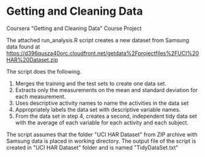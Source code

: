 Getting and Cleaning Data
=========================

Coursera "Getting and Cleaning Data" Course Project

The attached run_analysis.R script creates a new dataset from Samsung data
found at https://d396qusza40orc.cloudfront.net/getdata%2Fprojectfiles%2FUCI%20HAR%20Dataset.zip 

The script does the following.
1. Merges the training and the test sets to create one data set.
2. Extracts only the measurements on the mean and standard deviation for each measurement. 
3. Uses descriptive activity names to name the activities in the data set
4. Appropriately labels the data set with descriptive variable names. 
5. From the data set in step 4, creates a second, independent tidy data set with the average of each variable for each activity and each subject. 

The script assumes that the folder "UCI HAR Dataset" from ZIP archive with Samsung data is placed in working directory.
The output file of the script is created in "UCI HAR Dataset" folder and is named "TidyDataSet.txt"

